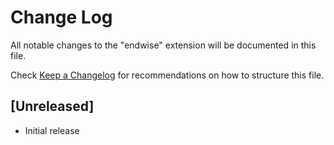 # Change Log
All notable changes to the "endwise" extension will be documented in this file.

Check [Keep a Changelog](http://keepachangelog.com/) for recommendations on how to structure this file.

## [Unreleased]
- Initial release